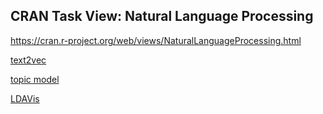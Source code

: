 
## CRAN Task View: Natural Language Processing

https://cran.r-project.org/web/views/NaturalLanguageProcessing.html

[text2vec](http://dsnotes.com/articles/text2vec-0-3)

[topic model](https://github.com/trinker/topicmodels_learning)

[LDAVis](https://github.com/cpsievert/LDAvis/issues/50)
